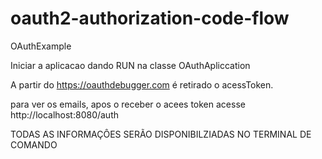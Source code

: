 # oauth2-authorization-code-flow
OAuthExample

Iniciar a aplicacao dando RUN na classe OAuthApliccation

A partir do https://oauthdebugger.com é retirado o acessToken.

para ver os emails, apos o receber o acees token acesse http://localhost:8080/auth 

TODAS AS INFORMAÇÔES SERÃO DISPONIBILZIADAS NO TERMINAL DE COMANDO